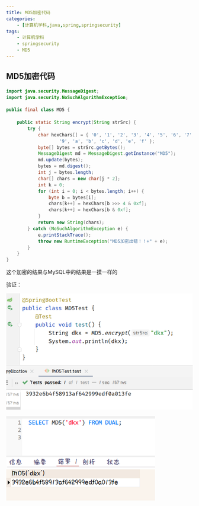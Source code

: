 ```yaml
---
title: MD5加密代码
categories:
    - [计算机学科,java,spring,springsecurity]
tags:
    - 计算机学科
    - springsecurity
    - MD5
---
```


## MD5加密代码

```java
import java.security.MessageDigest;
import java.security.NoSuchAlgorithmException;

public final class MD5 {

    public static String encrypt(String strSrc) {
        try {
            char hexChars[] = { '0', '1', '2', '3', '4', '5', '6', '7', '8',
                    '9', 'a', 'b', 'c', 'd', 'e', 'f' };
            byte[] bytes = strSrc.getBytes();
            MessageDigest md = MessageDigest.getInstance("MD5");
            md.update(bytes);
            bytes = md.digest();
            int j = bytes.length;
            char[] chars = new char[j * 2];
            int k = 0;
            for (int i = 0; i < bytes.length; i++) {
                byte b = bytes[i];
                chars[k++] = hexChars[b >>> 4 & 0xf];
                chars[k++] = hexChars[b & 0xf];
            }
            return new String(chars);
        } catch (NoSuchAlgorithmException e) {
            e.printStackTrace();
            throw new RuntimeException("MD5加密出错！！+" + e);
        }
    }
}
```

这个加密的结果与MySQL中的结果是一摸一样的

验证：

![image-20230910161535468](https://raw.githubusercontent.com/PigPigLetsGo/imeages/master/202309101615100.png)

![image-20230910161547664](https://raw.githubusercontent.com/PigPigLetsGo/imeages/master/202309101615139.png)